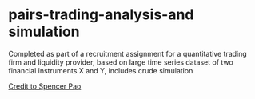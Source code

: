 # pairs-trading-analysis-and simulation
 Completed as part of a recruitment assignment for a quantitative trading firm and liquidity provider, based on large time series dataset of two financial instruments X and Y, includes crude simulation

[Credit to Spencer Pao](https://github.com/SpencerPao/Quantitative_Strategies)

